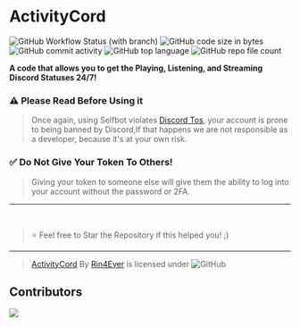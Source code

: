 # ActivityCord
<img alt="GitHub Workflow Status (with branch)" src="https://img.shields.io/github/actions/workflow/status/rinxyzz/ActivityCord/codeql.yml?branch=main&style=for-the-badge">
<img alt="GitHub code size in bytes" src="https://img.shields.io/github/languages/code-size/rinxyzz/ActivityCord?style=for-the-badge">
<img alt="GitHub commit activity" src="https://img.shields.io/github/commit-activity/y/rinxyzz/ActivityCord">
<img alt="GitHub top language" src="https://img.shields.io/github/languages/top/rinxyzz/ActivityCord?style=social">
<img alt="GitHub repo file count" src="https://img.shields.io/github/directory-file-count/rinxyzz/ActivityCord?style=social">

**A code that allows you to get the Playing, Listening, and Streaming Discord Statuses 24/7!**


### ⚠️ Please Read Before Using it
> Once again, using Selfbot violates [Discord Tos](https://discord.com/terms), your account is prone to being banned by Discord,If that happens we are not responsible as a developer, because it's at your own risk.

### ✅ Do Not Give Your Token To Others!
> Giving your token to someone else will give them the ability to log into your account without the password or 2FA.

---

</br>

> ⭐ Feel free to Star the Repository if this helped you! ;)

----

> [ActivityCord](https://github.com/rinxyzz/ActivityCord) By [Rin4Ever](https://rin4ever.xyz) is licensed under <img alt="GitHub" src="https://img.shields.io/github/license/rinxyzz/ActivityCord">
## Contributors
<a href="https://github.com/rinxyzz/ActivityCord/graphs/contributors">
  <img src="https://contrib.rocks/image?repo=rinxyzz/ActivityCord" />
</a>

